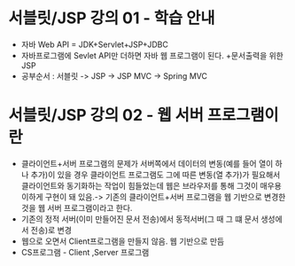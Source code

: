 # 서블릿/JSP 강의 01 - 학습 안내
* 자바 Web API = JDK+Servlet+JSP+JDBC
* 자바프로그램에 Sevlet API만 더하면 자바 웹 프로그램이 된다. +문서출력을 위한 JSP
* 공부순서 : 서블릿 -> JSP -> JSP MVC -> Spring MVC

# 서블릿/JSP 강의 02 - 웹 서버 프로그램이란
* 클라이언트+서버 프로그램의 문제가 서버쪽에서 데이터의 변동(예를 들어 열이 하나 추가)이 있을 경우 클라이언트 프로그램도 그에 따른 변동(열 추가)가 필요해서 클라이언트와 동기화하는 작업이 힘들었는데 웹은 브라우저를 통해 그것이 매우용이하게 구현이 돼 있음.-> 기존의 클라이언트+서버 프로그램을 웹 기반으로 변경한 것을 웹 서버 프로그램이라고 한다.
* 기존의 정적 서버(이미 만들어진 문서 전송)에서 동적서버(그 때 그 떄 문서 생성에서 전송)로 변경
* 웹으로 오면서 Client프로그램을 만들지 않음. 웹 기반으로 만듬
* CS프로그램 - Client ,Server 프로그램
